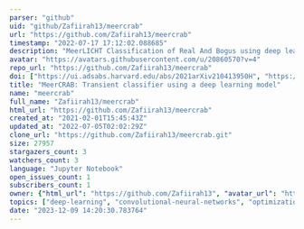 ```yaml
---
parser: "github"
uid: "github/Zafiirah13/meercrab"
url: "https://github.com/Zafiirah13/meercrab"
timestamp: "2022-07-17 17:12:02.088685"
description: "MeerLICHT Classification of Real And Bogus using deep learning"
avatar: "https://avatars.githubusercontent.com/u/20860570?v=4"
repo_url: "https://github.com/Zafiirah13/meercrab"
doi: ["https://ui.adsabs.harvard.edu/abs/2021arXiv210413950H", "https://ui.adsabs.harvard.edu/abs/2021ascl.soft05009H/abstract"]
title: "MeerCRAB: Transient classifier using a deep learning model"
name: "meercrab"
full_name: "Zafiirah13/meercrab"
html_url: "https://github.com/Zafiirah13/meercrab"
created_at: "2021-02-01T15:45:43Z"
updated_at: "2022-07-05T02:02:29Z"
clone_url: "https://github.com/Zafiirah13/meercrab.git"
size: 27957
stargazers_count: 3
watchers_count: 3
language: "Jupyter Notebook"
open_issues_count: 1
subscribers_count: 1
owner: {"html_url": "https://github.com/Zafiirah13", "avatar_url": "https://avatars.githubusercontent.com/u/20860570?v=4", "login": "Zafiirah13", "type": "User"}
topics: ["deep-learning", "convolutional-neural-networks", "optimization", "transients"]
date: "2023-12-09 14:20:30.783764"
---
```


